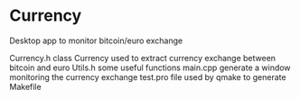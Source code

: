 # Currency
Desktop app to monitor bitcoin/euro exchange 


Currency.h class Currency used to extract currency exchange between bitcoin and euro
Utils.h some useful functions
main.cpp generate a window monitoring the currency exchange
test.pro file used by qmake to generate Makefile
